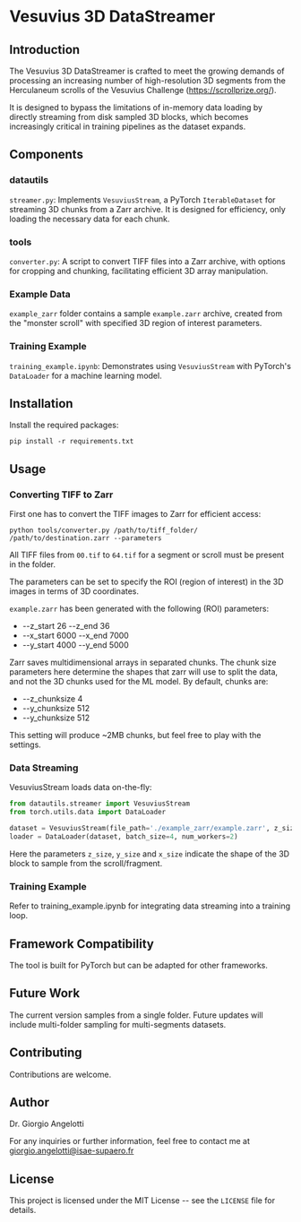 # Vesuvius 3D DataStreamer

## Introduction

The Vesuvius 3D DataStreamer is crafted to meet the growing demands of processing an increasing number of high-resolution 3D segments from the Herculaneum scrolls of the Vesuvius Challenge (https://scrollprize.org/).

It is designed to bypass the limitations of in-memory data loading by directly streaming from disk sampled 3D blocks, which becomes increasingly critical in training pipelines as the dataset expands. 

## Components
### datautils
`streamer.py`: Implements `VesuviusStream`, a PyTorch `IterableDataset` for streaming 3D chunks from a Zarr archive. It is designed for efficiency, only loading the necessary data for each chunk.

### tools
`converter.py`: A script to convert TIFF files into a Zarr archive, with options for cropping and chunking, facilitating efficient 3D array manipulation.

### Example Data
`example_zarr` folder contains a sample `example.zarr` archive, created from the "monster scroll" with specified 3D region of interest parameters.

### Training Example
`training_example.ipynb`: Demonstrates using `VesuviusStream` with PyTorch's `DataLoader` for a machine learning model.

## Installation
Install the required packages:
```console
pip install -r requirements.txt
```


## Usage

### Converting TIFF to Zarr
First one has to convert the TIFF images to Zarr for efficient access:
```console
python tools/converter.py /path/to/tiff_folder/ /path/to/destination.zarr --parameters
```
All TIFF files from `00.tif` to `64.tif` for a segment or scroll must be present in the folder.

The parameters can be set to specify the ROI (region of interest) in the 3D images in terms of 3D coordinates.

`example.zarr` has been generated with the following (ROI) parameters:
 - --z_start 26 --z_end 36
 - --x_start 6000 --x_end 7000
 - --y_start 4000 --y_end 5000

Zarr saves multidimensional arrays in separated chunks.
The chunk size parameters here determine the shapes that zarr will use to split the data, and not the 3D chunks used for the ML model.
By default, chunks are:
 - --z_chunksize 4
 - --y_chunksize 512
 - --y_chunksize 512

This setting will produce ~2MB chunks, but feel free to play with the settings.

### Data Streaming
VesuviusStream loads data on-the-fly:
```python
from datautils.streamer import VesuviusStream
from torch.utils.data import DataLoader

dataset = VesuviusStream(file_path='./example_zarr/example.zarr', z_size=2, y_size=4, x_size=6, samples_per_epoch=16)
loader = DataLoader(dataset, batch_size=4, num_workers=2)
```

Here the parameters `z_size`, `y_size` and `x_size` indicate the shape of the 3D block to sample from the scroll/fragment.

### Training Example
Refer to training_example.ipynb for integrating data streaming into a training loop.

## Framework Compatibility
The tool is built for PyTorch but can be adapted for other frameworks.

## Future Work
The current version samples from a single folder. Future updates will include multi-folder sampling for multi-segments datasets.

## Contributing
Contributions are welcome.

## Author
Dr. Giorgio Angelotti

For any inquiries or further information, feel free to contact me at giorgio.angelotti@isae-supaero.fr

## License
This project is licensed under the MIT License -- see the `LICENSE` file for details.




